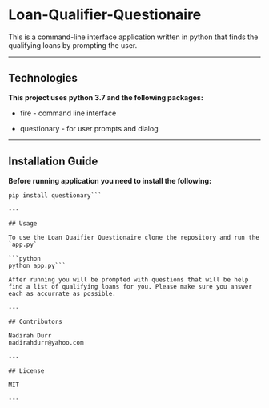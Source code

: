 # Loan-Qualifier-Questionaire

This is a command-line interface application written in python that finds the qualifying loans by prompting the user. 

---

## Technologies

**This project uses python 3.7 and the following packages:**

* fire  - command line interface 

* questionary - for user prompts and dialog

---

## Installation Guide 

**Before running application you need to install the following:**

```pip install fire 
pip install questionary```

---

## Usage

To use the Loan Quaifier Questionaire clone the repository and run the `app.py` 

```python
python app.py```

After running you will be prompted with questions that will be help find a list of qualifying loans for you. Please make sure you answer each as accurrate as possible. 

---

## Contributors

Nadirah Durr
nadirahdurr@yahoo.com

---

## License

MIT

---


